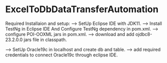 # ExcelToDbDataTransferAutomation

Required Installaion and setup:
--> SetUp Eclipse IDE with JDK11.
--> Install TestNg in Eclipse IDE And Configure TestNg dependency in pom.xml.
--> configure POI-OOXML jars in pom.xml.
--> download and add ojdbc8-23.2.0.0 jars file in classpath.

--> SetUp Oracle19c in localhost and create db and table.
--> add required credentials to connect Oracle19c through eclipse IDE.
